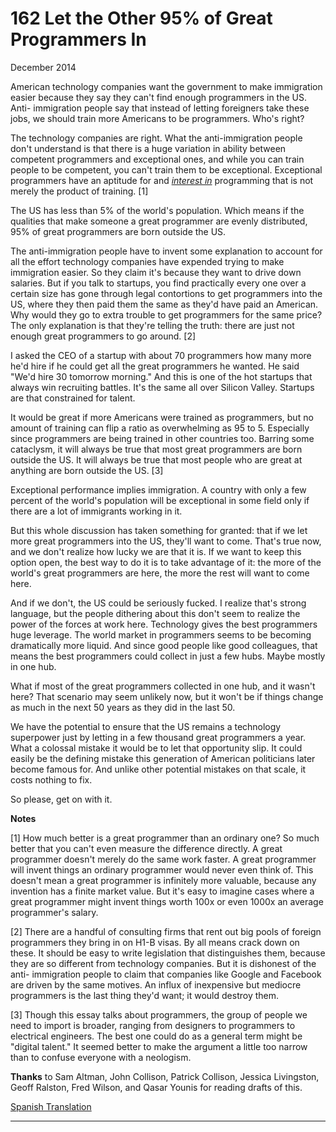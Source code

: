 # 162 Let the Other 95% of Great Programmers In


  
 
  
 December 2014   
  
 American technology companies want the government to make immigration easier because they say they can't find enough programmers in the US. Anti- immigration people say that instead of letting foreigners take these jobs, we should train more Americans to be programmers. Who's right?   
  
 The technology companies are right. What the anti-immigration people don't understand is that there is a huge variation in ability between competent programmers and exceptional ones, and while you can train people to be competent, you can't train them to be exceptional. Exceptional programmers have an aptitude for and [_interest in_](genius.html) programming that is not merely the product of training. [1]   
  
 The US has less than 5% of the world's population. Which means if the qualities that make someone a great programmer are evenly distributed, 95% of great programmers are born outside the US.   
  
 The anti-immigration people have to invent some explanation to account for all the effort technology companies have expended trying to make immigration easier. So they claim it's because they want to drive down salaries. But if you talk to startups, you find practically every one over a certain size has gone through legal contortions to get programmers into the US, where they then paid them the same as they'd have paid an American. Why would they go to extra trouble to get programmers for the same price? The only explanation is that they're telling the truth: there are just not enough great programmers to go around. [2]   
  
 I asked the CEO of a startup with about 70 programmers how many more he'd hire if he could get all the great programmers he wanted. He said "We'd hire 30 tomorrow morning." And this is one of the hot startups that always win recruiting battles. It's the same all over Silicon Valley. Startups are that constrained for talent.   
  
 It would be great if more Americans were trained as programmers, but no amount of training can flip a ratio as overwhelming as 95 to 5. Especially since programmers are being trained in other countries too. Barring some cataclysm, it will always be true that most great programmers are born outside the US. It will always be true that most people who are great at anything are born outside the US. [3]   
  
 Exceptional performance implies immigration. A country with only a few percent of the world's population will be exceptional in some field only if there are a lot of immigrants working in it.   
  
 But this whole discussion has taken something for granted: that if we let more great programmers into the US, they'll want to come. That's true now, and we don't realize how lucky we are that it is. If we want to keep this option open, the best way to do it is to take advantage of it: the more of the world's great programmers are here, the more the rest will want to come here.   
  
 And if we don't, the US could be seriously fucked. I realize that's strong language, but the people dithering about this don't seem to realize the power of the forces at work here. Technology gives the best programmers huge leverage. The world market in programmers seems to be becoming dramatically more liquid. And since good people like good colleagues, that means the best programmers could collect in just a few hubs. Maybe mostly in one hub.   
  
 What if most of the great programmers collected in one hub, and it wasn't here? That scenario may seem unlikely now, but it won't be if things change as much in the next 50 years as they did in the last 50.   
  
 We have the potential to ensure that the US remains a technology superpower just by letting in a few thousand great programmers a year. What a colossal mistake it would be to let that opportunity slip. It could easily be the defining mistake this generation of American politicians later become famous for. And unlike other potential mistakes on that scale, it costs nothing to 
fix.  
 
  
 So please, get on with it.   
  
 
  
 
  
 
  
 
  
 
  
 
  
 **Notes**   
  
 [1] How much better is a great programmer than an ordinary one? So much better that you can't even measure the difference directly. A great programmer doesn't merely do the same work faster. A great programmer will invent things an ordinary programmer would never even think of. This doesn't mean a great programmer is infinitely more valuable, because any invention has a finite market value. But it's easy to imagine cases where a great programmer might invent things worth 100x or even 1000x an average programmer's salary.   
  
 [2] There are a handful of consulting firms that rent out big pools of foreign programmers they bring in on H1-B visas. By all means crack down on these. It should be easy to write legislation that distinguishes them, because they are so different from technology companies. But it is dishonest of the anti- immigration people to claim that companies like Google and Facebook are driven by the same motives. An influx of inexpensive but mediocre programmers is the last thing they'd want; it would destroy them.   
  
 [3] Though this essay talks about programmers, the group of people we need to import is broader, ranging from designers to programmers to electrical engineers. The best one could do as a general term might be "digital talent." It seemed better to make the argument a little too narrow than to confuse everyone with a neologism.   
  
 **Thanks** to Sam Altman, John Collison, Patrick Collison, Jessica Livingston, Geoff Ralston, Fred Wilson, and Qasar Younis for reading drafts of this.   
  
 
  
 
  
 
  
 [Spanish Translation](http://www.garron.me/es/bitacora/95.html)   
  
 
  
 
  
 
  
 

 
* * *
 

 

